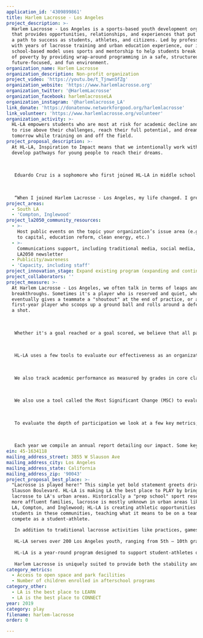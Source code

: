 ```yaml
---
application_id: '4309899861'
title: Harlem Lacrosse - Los Angeles
project_description: >-
  Harlem Lacrosse - Los Angeles is a sports-based youth development organization
  that provides opportunities, relationships, and experiences that put youth on
  a path to success as students, athletes, and citizens. Led by professionals
  with years of lacrosse training and urban education experience, our innovative
  school-based model uses sports and mentorship to help students break the cycle
  of poverty by providing wrap-around programming in a safe, structured,
  future-focused, and fun environment.
organization_name: Harlem Lacrosse
organization_description: Non-profit organization
project_video: 'https://youtu.be/t_TjnwnSfZg'
organization_website: 'https://www.harlemlacrosse.org'
organization_twitter: '@HarlemLacrosse'
organization_facebook: harlemlacrosseLA
organization_instagram: '@harlemlacrosse_LA'
link_donate: 'https://donatenow.networkforgood.org/harlemlacrosse'
link_volunteer: 'https://www.harlemlacrosse.org/volunteer'
organization_activity: >-
  HL-LA empowers students who are most at risk for academic decline and dropout
  to rise above their challenges, reach their full potential, and dream about
  tomorrow while training on and off the field.
project_proposal_description: >-
  At HL-LA, Inspiration to Impact means that we intentionally work with youth to
  develop pathways for young people to reach their dreams. 
   
    
   
   Eduardo Cruz is a sophomore who first joined HL-LA in middle school and continues to stay involved with HL-LA today. Not only does he continue to train with HL-LA, he has grown into new roles, including serving as a volunteer coach, tutor, and member of our high school career mentorship cohort. Here is how he describes the impact of HL-LA in his own words:
   
    
   
   “When I joined Harlem Lacrosse - Los Angeles, my life changed. I grew up in El Salvador but when I got to the United States I knew no one and had no athletic options. I was new and timid and just learning English. I was introduced to lacrosse during a PE demonstration in 8th grade, and I immediately fell in love with the sport and the Harlem Lacrosse community. I really appreciated the mission, to provide opportunities to people, like me, who don’t have much and who don’t usually have the same access to sports like lacrosse. When I first started playing, I was shy and quiet, nervous to speak up or ask questions. The coaches at Harlem Lacrosse have challenged me physically and taught me valuable lessons about leadership and finding my voice. I have been a part of a career mentorship program for three years with the founder of AdvicePeriod, which included overcoming my fear of public speaking and giving a presentation to over 40 people. I have even started volunteering as a coach, passing on important lessons to the younger players. Now I have way more confidence and am a vocal leader of my Hamilton high school lacrosse team and am very involved in my school and community. Without Harlem Lacrosse, I would never have found my passion or become a high school athlete. Thanks to lacrosse I have been able to meet a lot of great people that have made a huge impact in my life, including players and coaches from club teams HL-LA found for me. The staff at Harlem Lacrosse encouraged me to chase my dream of attending Loyola, and have supported me through my decision to apply there this spring. Deciding to join Harlem Lacrosse was the best decision ever, it completely changed my life and helped me grow into the person I am today.”
project_areas:
  - South LA
  - 'Compton, Inglewood'
project_la2050_community_resources:
  - >-
    Host public events on the topic your organization’s issue area (e.g. access
    to capital, education reform, clean energy, etc.) 
  - >-
    Communications support, including traditional media, social media, and
    LA2050 newsletter
  - Publicity/awareness
  - 'Capacity, including staff'
project_innovation_stage: Expand existing program (expanding and continuing ongoing successful projects)
project_collaborators: ''
project_measure: >-
  At Harlem Lacrosse - Los Angeles, we often talk in terms of leaps and
  breakthroughs. Sometimes it's a player who is reserved and quiet, who
  eventually gives a teammate a "shoutout" at the end of practice, or a nervous
  first-year player who scoops up a ground ball and rolls around a defender for
  a shot. 
   
    
   
   Whether it's a goal reached or a goal scored, we believe that all participants served by Harlem Lacrosse - Los Angeles will be changed by our program. They demonstrate greater resilience, self-control and ability to work with other people. They also learn the true meaning of commitment, improve their physical fitness and develop more healthy lifestyles. And ultimately, each participant will have a more future-focused view with the support of a Harlem Lacrosse staff member who works with each family to create a personal pathway to success. 
   
    
   
   HL-LA uses a few tools to evaluate our effectiveness as an organization. To evaluate the acquisition of non-cognitive skills, we use a tool called the HIA (High Impact Attribute) survey which was developed by our program partner, Up2Us Sports. 
   
    
   
   We also track academic performance as measured by grades in core classes and physical fitness as measured by the PACER test. Our fundamental objective is to see improvements in each area from the baseline in September to the end line in June.
   
    
   
   We also use a tool called the Most Significant Change (MSC) to evaluate the development of life skills. The MSC is a one-question oral survey which is issued at the end of the program year. We believe that higher rates of Intrapersonal Growth and Relationship growth responses are correlated to the development of non-cognitive skills. Based on our historical data, we have set a goal of 80% of total responses indicating either Intrapersonal Growth or Relationship Growth. 
   
    
   
   To evaluate the depth of participation we look at a few key metrics; hours of participation per year per participant, annual rates of attendance, and year over year retention. 
   
    
   
   Each year we compile an annual report detailing our impact. Some key findings from 2018 were: increase in GPA of almost an entire letter grade, 10% higher attendance, fewer suspensions, higher participation in Harlem Lacrosse programming, and impressive independent school and college acceptance rates. The most recent report can be found here: https://www.harlemlacrosse.org/impact
ein: 45-1634118
mailing_address_street: 3855 W Slauson Ave
mailing_address_city: Los Angeles
mailing_address_state: California
mailing_address_zip: '90043'
project_proposal_best_place: >-
  "Lacrosse is played here!" This simple yet bold statement greets drivers on
  Slauson Boulevard. HL-LA is making LA the best place to PLAY by bringing
  lacrosse to LA's urban areas. Historically a "prep school" sport reserved for
  more affluent families, lacrosse is mostly unknown in urban areas like South
  LA, Compton, and Inglewood; HL-LA is creating athletic opportunities for the
  students in these communities, teaching what it means to be on a team and
  compete as a student-athlete.
   
   In addition to traditional lacrosse activities like practices, games, tournaments, and camps and complemented by off-field events like local college visits and leadership training, HL-LA provides daily support by installing full-time Program Directors at school sites. A signature feature of Harlem Lacrosse, PD’s are embedded in our partner schools, providing daily mentorship, leadership and enrichment activities, tutoring, as well as lacrosse instruction and competition. This sets us apart from other after-school service providers, since PD’s are in school all day, working collaboratively with teachers, counselors, and school staff. These daily interactions lead to more customized support, family outreach, consistency in leadership and character development, and athletic achievement. HL-LA’s intentional program design coupled with talented coaches and the sport itself, provide the perfect context to teach life lessons and provide trauma-informed coaching and mentorship. 
   
   HL-LA serves over 200 Los Angeles youth, ranging from 5th — 10th grade across several school sites in South LA, Compton, and Inglewood. 100% of our student-athletes are either African American or Hispanic, and all qualify for free or reduced lunch. The program is offered to families at no cost; all coaching, facilities rentals, transportation, uniforms, and equipment are provided. 
   
   HL-LA is a year-round program designed to support student-athletes on and off the field, and participants average around 250 program hours per year. The fall season is nine weeks, and includes weekly practices, and Play Days on Saturdays. In the winter session, the focus shifts toward more specialized skill development and enrichment opportunities. Spring is lacrosse season, and participants practice, play games and scrimmages, watch local high school and college games and work with program partners to continue improving and learning how to compete. Summer season includes a week-long overnight lacrosse camp at the Thacher School and four weeks of “Summer Academy” day camp. 
   
   Harlem Lacrosse is uniquely suited to provide both the stability and mindset our participants need in order to overcome the opportunity gap many face. By providing structured physical activities, academic support, relationships with coaches, mentors, and volunteers, and regular after-school programming, HL-LA will help make LA the best place to PLAY by continuing to provide safe, competitive, instructional, and FUN places for kids to play lacrosse.
category_metrics:
  - Access to open space and park facilities
  - Number of children enrolled in afterschool programs
category_other:
  - LA is the best place to LEARN
  - LA is the best place to CONNECT
year: 2019
category: play
filename: harlem-lacrosse
order: 0

---
```


